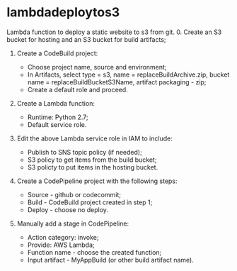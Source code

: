 # lambdadeploytos3

Lambda function to deploy a static website to s3 from git.
0. Create an S3 bucket for hosting and an S3 bucket for build artifacts;
1. Create a CodeBuild project:
	- Choose project name, source and environment;
	- In Artifacts, select type = s3, name = replaceBuildArchive.zip, bucket name = replaceBuildBucketS3Name, artifact packaging - zip;
	- Create a default role and proceed.

2. Create a Lambda function:
	- Runtime: Python 2.7;
	- Default service role.
3. Edit the above Lambda service role in IAM to include:
	- Publish to SNS topic policy (if needed);
	- S3 policy to get items from the build bucket;
	- S3 policty to put items in the hosting bucket.
4. Create a CodePipeline project with the following steps:
	- Source - github or codecommit;
	- Build - CodeBuild project created in step 1;
	- Deploy - choose no deploy.
5. Manually add a stage in CodePipeline:
	- Action category: invoke;
	- Provide: AWS Lambda;
	- Function name - choose the created function;
	- Input artifact - MyAppBuild (or other build artifact name).
	
